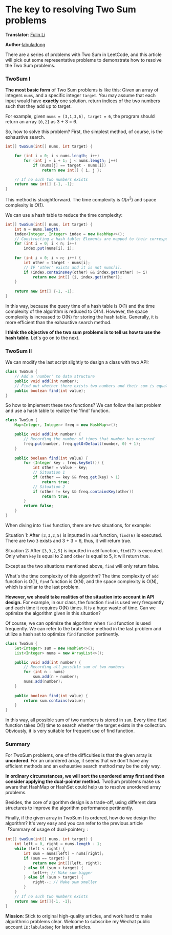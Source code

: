 # The key to resolving Two Sum problems

**Translator**: [Fulin Li](fulinli.github.io)

**Author**:[labuladong](https://github.com/labuladong)

There are a series of problems with Two Sum in LeetCode, and this article will pick out some representative problems to demonstrate how to resolve the Two Sum problems.

### TwoSum I

**The most basic form** of Two Sum problems is like this: Given an array of integers `nums`, and a specific integer `target`. You may assume that each input would have **exactly** one solution. return indices of the two numbers such that they add up to target.

For example, given `nums = [3,1,3,6], target = 6`, the program should return an array `[0,2]` as 3 + 3 = 6.

So, how to solve this problem? First, the simplest method, of course, is the exhaustive search.

```java
int[] twoSum(int[] nums, int target) {

    for (int i = 0; i < nums.length; i++) 
        for (int j = i + 1; j < nums.length; j++) 
            if (nums[j] == target - nums[i]) 
                return new int[] { i, j };

    // If no such two numbers exists
    return new int[] {-1, -1};
}
```

This method is straightforward. The time complexity is $O(n^2)$ and space complexity is $O(1)$.

We can use a hash table to reduce the time complexity:

```java
int[] twoSum(int[] nums, int target) {
    int n = nums.length;
    index<Integer, Integer> index = new HashMap<>();
    // Constructing a hash table: Elements are mapped to their corresponding indices
    for (int i = 0; i < n; i++)
        index.put(nums[i], i);
    
    for (int i = 0; i < n; i++) {
        int other = target - nums[i];
        // IF 'other' exists and it is not nums[i].
        if (index.containsKey(other) && index.get(other) != i)
            return new int[] {i, index.get(other)};
    }
    
    return new int[] {-1, -1};
}
```

In this way, because the query time of a hash table is O(1) and the time complexity of the algorithm is reduced to O(N). However, the space complexity is increased to O(N) for storing the hash table. Generally, it is more efficient than the exhaustive search method.

**I think the objective of the two sum problems is to tell us how to use the hash table.** Let's go on to the next.

### TwoSum II

We can modify the last script slightly to design a class with two API:

```java
class TwoSum {
    // Add a 'number' to data structure
    public void add(int number);
    // Find out whether there exists two numbers and their sum is equal to 'value'
    public boolean find(int value);
}
```

So how to implement these two functions? We can follow the last problem and use a hash table to realize the 'find' function.

```java
class TwoSum {
    Map<Integer, Integer> freq = new HashMap<>();

    public void add(int number) {
        // Recording the number of times that number has occurred
        freq.put(number, freq.getOrDefault(number, 0) + 1);
    }
    
    public boolean find(int value) {
        for (Integer key : freq.keySet()) {
            int other = value - key;
            // Situation 1
            if (other == key && freq.get(key) > 1)
                return true;
            // Situation 2
            if (other != key && freq.containsKey(other))
                return true;
        }
        return false;
    }
}
```

When diving into `find` function, there are two situations, for example:

Situation 1: After `[3,3,2,5]` is inputted in `add` function, `find(6)` is executed. There are two `3` exists and 3 + 3 = 6, thus, it will return true.

Situation 2: After `[3,3,2,5]` is inputted in `add` function, `find(7)` is executed. Only when `key` is equal to 2 and `other` is equal to 5, it will return true.

Except as the two situations mentioned above, `find` will only return false.

What's the time complexity of this algorithm? The time complexity of `add` function is O(1), `find` function is O(N), and the space complexity is O(N), which is similar to the last problem.

**However, we should take realities of the situation into account in API design.** For example, in our class, the function `find` is used very frequently and each time it requires O(N) times. It is a huge waste of time. Can we optimize the algorithm given in this situation?

Of course, we can optimize the algorithm when `find` function is used frequently. We can refer to the brute force method in the last problem and utilize a hash set to optimize `find` function pertinently.

```java
class TwoSum {
    Set<Integer> sum = new HashSet<>();
    List<Integer> nums = new ArrayList<>();

    public void add(int number) {
        // Recording all possible sum of two numbers
        for (int n : nums)
            sum.add(n + number);
        nums.add(number);
    }
    
    public boolean find(int value) {
        return sum.contains(value);
    }
}
```

In this way, all possible sum of two numbers is stored in `sum`. Every time `find` function takes O(1) time to search whether the target exists in the collection. Obviously, it is very suitable for frequent use of find function. 

### Summary

For TwoSum problems, one of the difficulties is that the given array is **unordered**. For an unordered array, it seems that we don't have any efficient methods and an exhaustive search method may be the only way.

**In ordinary circumstances, we will sort the unordered array first and then consider applying the dual-pointer method.**  TwoSum problems make us aware that HashMap or HashSet could help us to resolve unordered array problems.

Besides, the core of algorithm design is a trade-off, using different data structures to improve the algorithm performance pertinently.

Finally, if the given array in TwoSum I is ordered, how do we design the algorithm? It's very easy and you can refer to the previous article「Summary of usage of dual-pointer」:

```java
int[] twoSum(int[] nums, int target) {
    int left = 0, right = nums.length - 1;
    while (left < right) {
        int sum = nums[left] + nums[right];
        if (sum == target) {
            return new int[]{left, right};
        } else if (sum < target) {
            left++; // Make sum bigger
        } else if (sum > target) {
            right--; // Make sum smaller
        }
    }
    // If no such two numbers exists
    return new int[]{-1, -1};
}
```

**Mission**: Stick to original high-quality articles, and work hard to make algorithmic problems clear. Welcome to subscribe my Wechat public account `ID:labuladong` for latest articles.